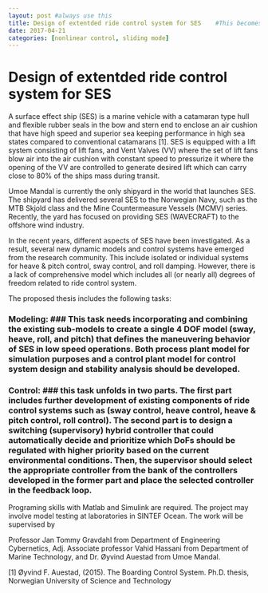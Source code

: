 ```yaml
---
layout: post #always use this
title: Design of extentded ride control system for SES    #This becomes the title of the page
date: 2017-04-21
categories: [nonlinear control, sliding mode]
---
```

# Design of extentded ride control system for SES #

A surface effect ship (SES) is a marine vehicle with a catamaran type hull and flexible rubber seals in the bow and stern end to enclose an air cushion that have high speed and superior sea keeping performance in high sea states compared to conventional catamarans [1]. SES is equipped with a lift system consisting of lift fans, and Vent Valves (VV) where the set of lift fans blow air into the air cushion with constant speed to pressurize it where the opening of the VV are controlled to generate desired lift which can carry close to 80% of the ships mass during transit. 

Umoe Mandal is currently the only shipyard in the world that launches SES. The shipyard has delivered several SES to the Norwegian Navy, such as the MTB Skjold class and the Mine Countermeasure Vessels (MCMV) series. Recently, the yard has focused on providing SES (WAVECRAFT) to the offshore wind industry.

In the recent years, different aspects of SES have been investigated. As a result, several new dynamic models and control systems have emerged from the research community. This include isolated or individual systems for heave & pitch control, sway control, and roll damping. However, there is a lack of comprehensive model which includes all (or nearly all) degrees of freedom related to ride control system. 

The proposed thesis includes the following tasks:
### Modeling: ### This task needs incorporating and combining the existing sub-models to create a single 4 DOF model (sway, heave, roll, and pitch) that defines the maneuvering behavior of SES in low speed operations. Both process plant model for simulation purposes and a control plant model for control system design and stability analysis should be developed.
### Control: ### this task unfolds in two parts. The first part includes further development of existing components of ride control systems such as (sway control, heave control, heave & pitch control, roll control). The second part is to design a switching (supervisory) hybrid controller that could automatically decide and prioritize which DoFs should be regulated with higher priority based on the current environmental conditions. Then, the supervisor should select the appropriate controller from the bank of the controllers developed in the former part and place the selected controller in the feedback loop.

Programing skills with Matlab and Simulink are required. The project may involve model testing at laboratories in SINTEF Ocean. The work will be supervised by 

Professor Jan Tommy Gravdahl from Department of Engineering Cybernetics, Adj. Associate professor Vahid Hassani from Department of Marine Technology, and Dr. Øyvind Auestad from Umoe Mandal. 

[1] Øyvind F. Auestad, (2015). The Boarding Control System. Ph.D. thesis, Norwegian University of Science and Technology
